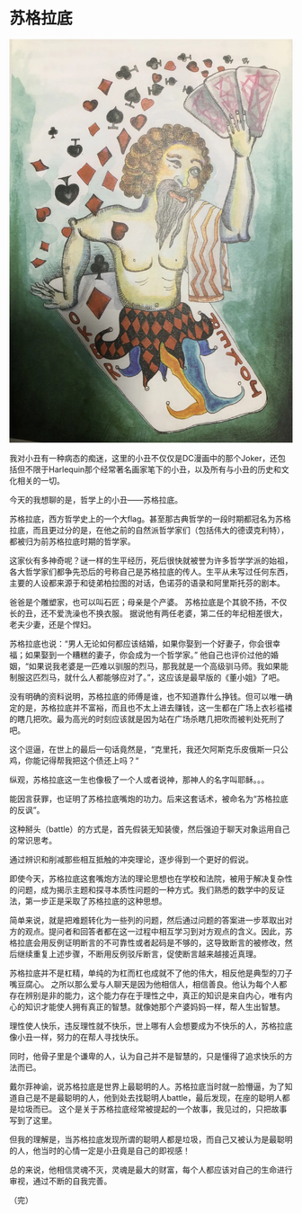 苏格拉底
=============
![苏格拉底](2021-06-05_sophroniscus.jpg)


我对小丑有一种病态的痴迷，这里的小丑不仅仅是DC漫画中的那个Joker，还包括但不限于Harlequin那个经常著名画家笔下的小丑，以及所有与小丑的历史和文化相关的一切。

今天的我想聊的是，哲学上的小丑——苏格拉底。


苏格拉底，西方哲学史上的一个大flag。甚至那古典哲学的一段时期都冠名为苏格拉底，而且更过分的是，在他之前的自然派哲学家们（包括伟大的德谟克利特），都被归为前苏格拉底时期的哲学家。

这家伙有多神奇呢？谜一样的生平经历，死后很快就被誉为许多哲学学派的始祖，各大哲学家们都争先恐后的号称自己是苏格拉底的传人。生平从未写过任何东西，主要的人设都来源于和徒弟柏拉图的对话，色诺芬的语录和阿里斯托芬的剧本。

爸爸是个雕塑家，也可以叫石匠；母亲是个产婆。
苏格拉底是个其貌不扬，不仅长的丑，还不爱洗澡也不换衣服。
据说他有两任老婆，第二任的年纪相差很大，老夫少妻，还是个悍妇。

苏格拉底也说：“男人无论如何都应该结婚，如果你娶到一个好妻子，你会很幸福；如果娶到一个糟糕的妻子，你会成为一个哲学家。”
他自己也评价过他的婚姻，“如果说我老婆是一匹难以驯服的烈马，那我就是一个高级驯马师。我如果能制服这匹烈马，就什么人都能够应对了。”，这应该是最早版的《董小姐》了吧。

没有明确的资料说明，苏格拉底的师傅是谁，也不知道靠什么挣钱。但可以唯一确定的是，苏格拉底并不富裕，而且也不太上进去赚钱，这一生都在广场上衣衫褴褛的瞎几把吹。最为高光的时刻应该就是因为站在广场杀瞎几把吹而被判处死刑了吧。

这个逗逼，在世上的最后一句话竟然是，“克里托，我还欠阿斯克乐皮俄斯一只公鸡，你能记得帮我把这个债还上吗？“

纵观，苏格拉底这一生也像极了一个人或者说神，那神人的名字叫耶稣。。。

能因言获罪，也证明了苏格拉底嘴炮的功力。后来这套话术，被命名为“苏格拉底的反讽”。

这种掰头（battle）的方式是，首先假装无知装傻，然后强迫于聊天对象运用自己的常识思考。

通过辨识和削减那些相互抵触的冲突理论，逐步得到一个更好的假说。

即使今天，苏格拉底这套嘴炮方法的理论思想也在学校和法院，被用于解决复杂性的问题，成为揭示主题和探寻本质性问题的一种方式。我们熟悉的数学中的反证法，第一步正是采取了苏格拉底的这种思想。

简单来说，就是把难题转化为一些列的问题，然后通过问题的答案进一步萃取出对方的观点。提问者和回答者都在这一过程中相互学习到对方观点的含义。因此，苏格拉底会用反例证明断言的不可靠性或者起码是不够的，这导致断言的被修改，然后继续重复上述步骤，不断用反例驳斥断言，促使断言越来越接近真理。

苏格拉底并不是杠精，单纯的为杠而杠也成就不了他的伟大，相反他是典型的刀子嘴豆腐心。
之所以那么爱与人聊天是因为他相信人，相信善良。他认为每个人都存在辨别是非的能力，这个能力存在于理性之中，真正的知识是来自内心，唯有内心的知识才能使人拥有真正的智慧。就像她那个产婆妈妈一样，帮人生出智慧。

理性使人快乐，违反理性就不快乐，世上哪有人会想要成为不快乐的人，苏格拉底像小丑一样，努力的在帮人寻找快乐。

同时，他骨子里是个谦卑的人，认为自己并不是智慧的，只是懂得了追求快乐的方法而已。

戴尔菲神谕，说苏格拉底是世界上最聪明的人。苏格拉底当时就一脸懵逼，为了知道自己是不是最聪明的人，他到处去找聪明人battle，最后发现，在座的聪明人都是垃圾而已。
这个是关于苏格拉底经常被提起的一个故事，我见过的，只把故事写到了这里。

但我的理解是，当苏格拉底发现所谓的聪明人都是垃圾，而自己又被认为是最聪明的人，他当时的心情一定是小丑竟是自己的即视感！

总的来说，他相信灵魂不灭，灵魂是最大的财富，每个人都应该对自己的生命进行审视，通过不断的自我完善。

（完）
